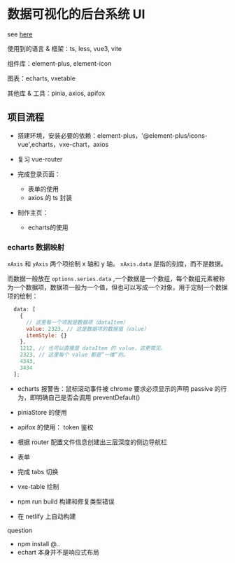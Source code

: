 # 数据可视化的后台系统 UI

see [here](https://echarts-project.netlify.app)

使用到的语言 & 框架：ts, less, vue3, vite

组件库：element-plus, element-icon

图表：echarts, vxetable

其他库 & 工具：pinia, axios, apifox

## 项目流程

- 搭建环境，安装必要的依赖：element-plus，'@element-plus/icons-vue',echarts，vxe-chart，axios

- 复习 vue-router
- 完成登录页面：
  - 表单的使用
  - axios 的 ts 封装

- 制作主页：
  - echarts的使用

### echarts 数据映射

`xAxis` 和 `yAxis` 两个项绘制 x 轴和 y 轴。 `xAxis.data` 是指的刻度，而不是数据。

而数据一般放在 `options.series.data` ,一个数据是一个数组，每个数组元素被称为一个数据项，数据项一般为一个值，但也可以写成一个对象，用于定制一个数据项的绘制：

```js
  data: [
    {
      // 这里每一个项就是数据项（dataItem）
      value: 2323, // 这是数据项的数据值（value）
      itemStyle: {}
    },
    1212, // 也可以直接是 dataItem 的 value，这更常见。
    2323, // 这里每个 value 都是“一维“的。
    4343,
    3434
  ];
```

- echarts 报警告：鼠标滚动事件被 chrome 要求必须显示的声明 passive 的行为，即明确自己是否会调用 preventDefault() 
- piniaStore 的使用

- apifox 的使用： token 鉴权



- 根据 router 配置文件信息创建出三层深度的侧边导航栏
- 表单

- 完成 tabs 切换

- vxe-table 绘制



- npm run build 构建和修复类型错误
- 在 netlify 上自动构建





















question

- npm install  @.. 
- echart 本身并不是响应式布局